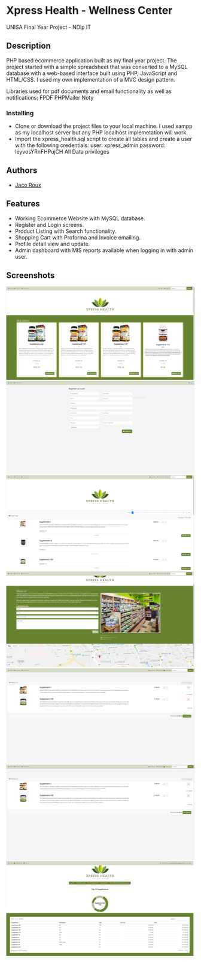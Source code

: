 # Xpress Health - Wellness Center

UNISA Final Year Project - NDip IT

## Description

PHP based ecommerce application built as my final year project. The project started with a simple spreadsheet that was converted to a MySQL database 
with a web-based interface built using PHP, JavaScript and HTML/CSS. I used my own implementation of a MVC design pattern.

Libraries used for pdf documents and email functionality as well as notifications:
FPDF
PHPMailer
Noty

### Installing

* Clone or download the project files to your local machine. I used xampp as my localhost server but any PHP localhost implemetation will work.
* Import the xpress_health.sql script to create all tables and create a user with the following credentials:
user: xpress_admin
password: leyvosYRnFHPujCH
All Data privileges 

## Authors

* [Jaco Roux](https://github.com/pjjroux)

## Features

* Working Ecommerce Website with MySQL database.
* Register and Login screens.
* Product Listing with Search functionality.
* Shopping Cart with Proforma and Invoice emailing.
* Profile detail view and update.
* Admin dashboard with MIS reports available when logging in with admin user.

## Screenshots

![Homepage](https://github.com/pjjroux/xpress_health/blob/master/assets/screenshots/home.png "Homepage")
![Register](https://github.com/pjjroux/xpress_health/blob/master/assets/screenshots/register.png "Register")
![Products](https://github.com/pjjroux/xpress_health/blob/master/assets/screenshots/products.png "Products")
![Contact](https://github.com/pjjroux/xpress_health/blob/master/assets/screenshots/contact.png "Contact")
![Cart](https://github.com/pjjroux/xpress_health/blob/master/assets/screenshots/cart.png "Cart")
![Profit](https://github.com/pjjroux/xpress_health/blob/master/assets/screenshots/cart.png "Profit MIS Report")
![Top 10](https://github.com/pjjroux/xpress_health/blob/master/assets/screenshots/top10.png "Top 10 MIS Report")
